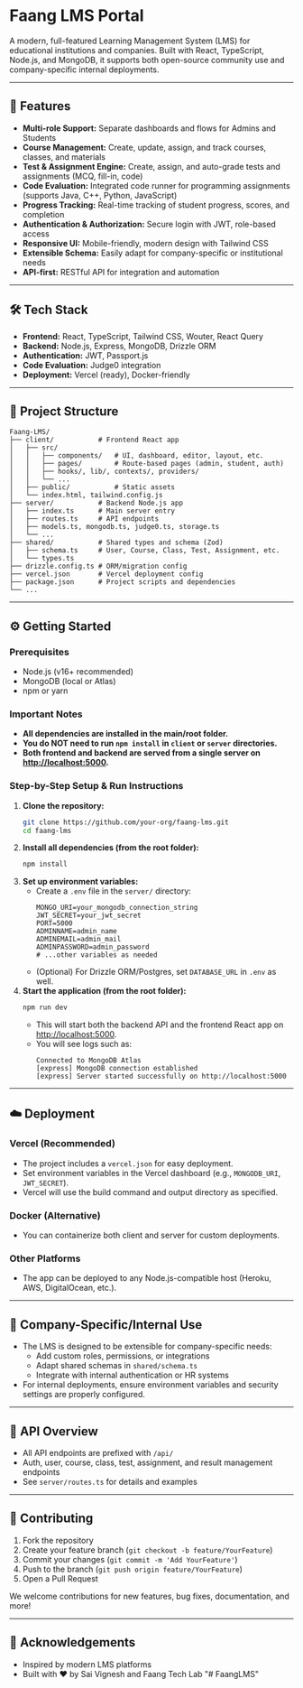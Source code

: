 # Faang LMS Portal

A modern, full-featured Learning Management System (LMS) for educational institutions and companies. Built with React, TypeScript, Node.js, and MongoDB, it supports both open-source community use and company-specific internal deployments.

---

## 🚀 Features

- **Multi-role Support:** Separate dashboards and flows for Admins and Students
- **Course Management:** Create, update, assign, and track courses, classes, and materials
- **Test & Assignment Engine:** Create, assign, and auto-grade tests and assignments (MCQ, fill-in, code)
- **Code Evaluation:** Integrated code runner for programming assignments (supports Java, C++, Python, JavaScript)
- **Progress Tracking:** Real-time tracking of student progress, scores, and completion
- **Authentication & Authorization:** Secure login with JWT, role-based access
- **Responsive UI:** Mobile-friendly, modern design with Tailwind CSS
- **Extensible Schema:** Easily adapt for company-specific or institutional needs
- **API-first:** RESTful API for integration and automation

---

## 🛠️ Tech Stack

- **Frontend:** React, TypeScript, Tailwind CSS, Wouter, React Query
- **Backend:** Node.js, Express, MongoDB, Drizzle ORM
- **Authentication:** JWT, Passport.js
- **Code Evaluation:** Judge0 integration
- **Deployment:** Vercel (ready), Docker-friendly

---

## 📁 Project Structure

```
Faang-LMS/
├── client/           # Frontend React app
│   ├── src/
│   │   ├── components/   # UI, dashboard, editor, layout, etc.
│   │   ├── pages/        # Route-based pages (admin, student, auth)
│   │   ├── hooks/, lib/, contexts/, providers/
│   │   └── ...
│   ├── public/           # Static assets
│   └── index.html, tailwind.config.js
├── server/           # Backend Node.js app
│   ├── index.ts      # Main server entry
│   ├── routes.ts     # API endpoints
│   ├── models.ts, mongodb.ts, judge0.ts, storage.ts
│   └── ...
├── shared/           # Shared types and schema (Zod)
│   ├── schema.ts     # User, Course, Class, Test, Assignment, etc.
│   └── types.ts
├── drizzle.config.ts # ORM/migration config
├── vercel.json       # Vercel deployment config
├── package.json      # Project scripts and dependencies
└── ...
```

---

## ⚙️ Getting Started

### Prerequisites
- Node.js (v16+ recommended)
- MongoDB (local or Atlas)
- npm or yarn

### Important Notes
- **All dependencies are installed in the main/root folder.**
- **You do NOT need to run `npm install` in `client` or `server` directories.**
- **Both frontend and backend are served from a single server on [http://localhost:5000](http://localhost:5000).**

### Step-by-Step Setup & Run Instructions

1. **Clone the repository:**
   ```bash
   git clone https://github.com/your-org/faang-lms.git
   cd faang-lms
   ```
2. **Install all dependencies (from the root folder):**
   ```bash
   npm install
   ```
3. **Set up environment variables:**
   - Create a `.env` file in the `server/` directory:
     ```env
     MONGO_URI=your_mongodb_connection_string
     JWT_SECRET=your_jwt_secret
     PORT=5000
     ADMINNAME=admin_name
     ADMINEMAIL=admin_mail
     ADMINPASSWORD=admin_password
     # ...other variables as needed
     ```
   - (Optional) For Drizzle ORM/Postgres, set `DATABASE_URL` in `.env` as well.
4. **Start the application (from the root folder):**
   ```bash
   npm run dev
   ```
   - This will start both the backend API and the frontend React app on [http://localhost:5000](http://localhost:5000).
   - You will see logs such as:
     ```
     Connected to MongoDB Atlas
     [express] MongoDB connection established
     [express] Server started successfully on http://localhost:5000
     ```

---

## ☁️ Deployment

### Vercel (Recommended)
- The project includes a `vercel.json` for easy deployment.
- Set environment variables in the Vercel dashboard (e.g., `MONGODB_URI`, `JWT_SECRET`).
- Vercel will use the build command and output directory as specified.

### Docker (Alternative)
- You can containerize both client and server for custom deployments.

### Other Platforms
- The app can be deployed to any Node.js-compatible host (Heroku, AWS, DigitalOcean, etc.).

---

## 🏢 Company-Specific/Internal Use
- The LMS is designed to be extensible for company-specific needs:
  - Add custom roles, permissions, or integrations
  - Adapt shared schemas in `shared/schema.ts`
  - Integrate with internal authentication or HR systems
- For internal deployments, ensure environment variables and security settings are properly configured.

---

## 🧩 API Overview
- All API endpoints are prefixed with `/api/`
- Auth, user, course, class, test, assignment, and result management endpoints
- See `server/routes.ts` for details and examples

---

## 🤝 Contributing

1. Fork the repository
2. Create your feature branch (`git checkout -b feature/YourFeature`)
3. Commit your changes (`git commit -m 'Add YourFeature'`)
4. Push to the branch (`git push origin feature/YourFeature`)
5. Open a Pull Request

We welcome contributions for new features, bug fixes, documentation, and more!

---

## 🙏 Acknowledgements
- Inspired by modern LMS platforms
- Built with ❤️ by Sai Vignesh and Faang Tech Lab
"# FaangLMS"  
